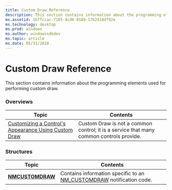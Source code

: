```yaml
---
title: Custom Draw Reference
description: This section contains information about the programming elements used for performing custom draw.
ms.assetid: 1bffccac-7165-4cd6-8189-17b2418df92e
ms.technology: desktop
ms.prod: windows
ms.author: windowssdkdev
ms.topic: article
ms.date: 05/31/2018
---
```


# Custom Draw Reference

This section contains information about the programming elements used for performing custom draw.

### Overviews



| Topic                                                                   | Contents                                                                                           |
|-------------------------------------------------------------------------|----------------------------------------------------------------------------------------------------|
| [Customizing a Control's Appearance Using Custom Draw](custom-draw.md) | Custom Draw is not a common control; it is a service that many common controls provide.<br/> |



 

### Structures



| Topic                                | Contents                                                                                              |
|--------------------------------------|-------------------------------------------------------------------------------------------------------|
| [**NMCUSTOMDRAW**](/windows/desktop/api/Commctrl/ns-commctrl-tagnmcustomdrawinfo) | Contains information specific to an [NM\_CUSTOMDRAW](nm-customdraw.md) notification code.<br/> |



 

 

 





